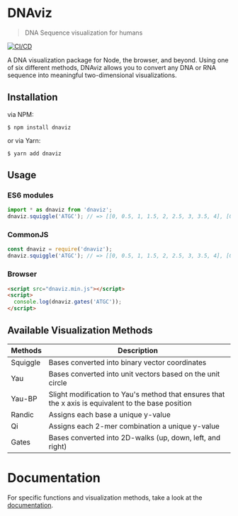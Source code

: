 # DNAviz

> DNA Sequence visualization for humans

[![CI/CD](https://github.com/IQTLabs/dnaviz/workflows/CI/CD/badge.svg)](https://github.com/IQTLabs/dnaviz/actions)

A DNA visualization package for Node, the browser, and beyond.
Using one of six different methods, DNAviz allows you to convert any DNA or RNA sequence into meaningful two-dimensional visualizations.

## Installation

via NPM:

```
$ npm install dnaviz
```

or via Yarn:

```
$ yarn add dnaviz
```

## Usage

### ES6 modules

```js
import * as dnaviz from 'dnaviz';
dnaviz.squiggle('ATGC'); // => [[0, 0.5, 1, 1.5, 2, 2.5, 3, 3.5, 4], [0, 0.5, 0, -0.5, -1, -0.5, 0, -0.5, 0]]
```

### CommonJS

```js
const dnaviz = require('dnaviz');
dnaviz.squiggle('ATGC'); // => [[0, 0.5, 1, 1.5, 2, 2.5, 3, 3.5, 4], [0, 0.5, 0, -0.5, -1, -0.5, 0, -0.5, 0]]
```

### Browser

```html
<script src="dnaviz.min.js"></script>
<script>
  console.log(dnaviz.gates('ATGC'));
</script>
```

## Available Visualization Methods

| Methods  | Description                                                                                         |
| -------- | --------------------------------------------------------------------------------------------------- |
| Squiggle | Bases converted into binary vector coordinates                                                      |
| Yau      | Bases converted into unit vectors based on the unit circle                                          |
| Yau-BP   | Slight modification to Yau's method that ensures that the x axis is equivalent to the base position |
| Randic   | Assigns each base a unique y-value                                                                  |
| Qi       | Assigns each 2-mer combination a unique y-value                                                     |
| Gates    | Bases converted into 2D-walks (up, down, left, and right)                                           |

# Documentation

For specific functions and visualization methods, take a look at the [documentation](https://iqtlabs.github.io/dnaviz/modules/_dnaviz_.html).

